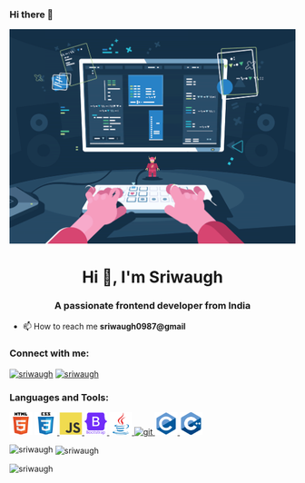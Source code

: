 ### Hi there 👋
![](https://github.com/sriwaugh/sriwaugh/blob/main/how-does-code-integrity-work.gif)
<h1 align="center">Hi 👋, I'm Sriwaugh</h1>
<h3 align="center">A passionate frontend developer from India</h3>

- 📫 How to reach me **sriwaugh0987@gmail**

<h3 align="left">Connect with me:</h3>
<p align="left">
<a href="https://linkedin.com/in/sriwaugh" target="blank"><img align="center" src="https://raw.githubusercontent.com/rahuldkjain/github-profile-readme-generator/master/src/images/icons/Social/linked-in-alt.svg" alt="sriwaugh" height="30" width="40" /></a>
<a href="https://www.leetcode.com/sriwaugh" target="blank"><img align="center" src="https://raw.githubusercontent.com/rahuldkjain/github-profile-readme-generator/master/src/images/icons/Social/leet-code.svg" alt="sriwaugh" height="30" width="40" /></a>
</p>

<h3 align="left">Languages and Tools:</h3>
<p align="left">  </a> <a href="https://www.w3.org/html/" target="_blank" rel="noreferrer"> <img src="https://raw.githubusercontent.com/devicons/devicon/master/icons/html5/html5-original-wordmark.svg" alt="html5" width="40" height="40"/></a>  <a href="https://www.w3schools.com/css/" target="_blank" rel="noreferrer"> <img src="https://raw.githubusercontent.com/devicons/devicon/master/icons/css3/css3-original-wordmark.svg" alt="css3" width="40" height="40"/> </a> <a href="https://developer.mozilla.org/en-US/docs/Web/JavaScript" target="_blank" rel="noreferrer"> <img src="https://raw.githubusercontent.com/devicons/devicon/master/icons/javascript/javascript-original.svg" alt="javascript" width="40" height="40"/ </a>  </a>
<a href="https://getbootstrap.com" target="_blank" rel="noreferrer"> <img src="https://raw.githubusercontent.com/devicons/devicon/master/icons/bootstrap/bootstrap-plain-wordmark.svg" alt="bootstrap" width="40" height="40"/> <a href="https://www.java.com" target="_blank" rel="noreferrer"> <img src="https://raw.githubusercontent.com/devicons/devicon/master/icons/java/java-original.svg" alt="java" width="40" height="40"/</a> <a href="https://git-scm.com/" target="_blank" rel="noreferrer"> <img src="https://www.vectorlogo.zone/logos/git-scm/git-scm-icon.svg" alt="git" width="40" height="40"/>   </a><a href="https://www.cprogramming.com/" target="_blank" rel="noreferrer"> <img src="https://raw.githubusercontent.com/devicons/devicon/master/icons/c/c-original.svg" alt="c" width="40" height="40"/> </a> <a href="https://www.w3schools.com/cpp/" target="_blank" rel="noreferrer"> <img src="https://raw.githubusercontent.com/devicons/devicon/master/icons/cplusplus/cplusplus-original.svg" alt="cplusplus" width="40" height="40"/> </a></p>

<p><img align="left" src="https://github-readme-stats.vercel.app/api/top-langs?username=sriwaugh&show_icons=true&locale=en&layout=compact" alt="sriwaugh" /></p>

<p>&nbsp;<img align="center" src="https://github-readme-stats.vercel.app/api?username=sriwaugh&show_icons=true&locale=en" alt="sriwaugh" /></p>

<p><img align="center" src="https://github-readme-streak-stats.herokuapp.com/?user=sriwaugh&" alt="sriwaugh" /></p>

